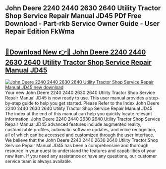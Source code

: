 ## John Deere 2240 2440 2630 2640 Utility Tractor Shop Service Repair Manual JD45 PDf Free Download - Part-rkb Service Owner Guide - User Repair Edition FkWma

# <h2><a href="http://bc84245.oget.top/?id=John+Deere+2240+2440+2630+2640+Utility+Tractor+Shop+Service+Repair+Manual+JD45">🔗Download New 👉🔴 John Deere 2240 2440 2630 2640 Utility Tractor Shop Service Repair Manual JD45</a></h2>

[![John Deere 2240 2440 2630 2640 Utility Tractor Shop Service Repair Manual JD45 new download](https://i.imgur.com/5g1atiW.png)](http://bc84245.oget.top/?id=John+Deere+2240+2440+2630+2640+Utility+Tractor+Shop+Service+Repair+Manual+JD45)
Your new John Deere 2240 2440 2630 2640 Utility Tractor Shop Service Repair Manual JD45 is now ready to use. This user manual provides a step-by-step guide to help you get started. Please Refer to the Index John Deere 2240 2440 2630 2640 Utility Tractor Shop Service Repair Manual JD45 The index at the end of this manual can help you quickly locate relevant information. John Deere 2240 2440 2630 2640 Utility Tractor Shop Service Repair Manual JD45 advanced features include augmented reality, customizable profiles, automatic software updates, and voice recognition, all of which can be accessed and customized through the user interface. We believe that the John Deere 2240 2440 2630 2640 Utility Tractor Shop Service Repair Manual JD45 has been a comprehensive and thorough resource in your quest to understand the features and capabilities of your new item. If you need any assistance or have any questions, our customer service team is always available.
